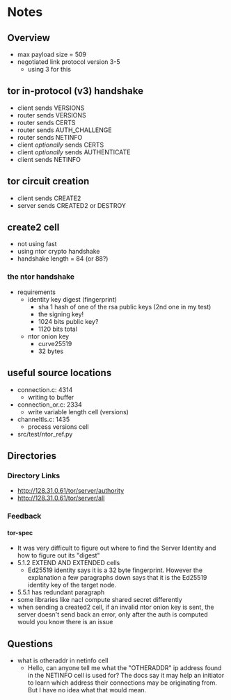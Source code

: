 # Notes

## Overview

* max payload size = 509
* negotiated link protocol version 3-5
  * using 3 for this

## tor in-protocol (v3) handshake

* client sends VERSIONS
* router sends VERSIONS
* router sends CERTS
* router sends AUTH_CHALLENGE
* router sends NETINFO
* client *optionally* sends CERTS
* client *optionally* sends AUTHENTICATE
* client sends NETINFO

## tor circuit creation

* client sends CREATE2
* server sends CREATED2 or DESTROY

## create2 cell

* not using fast
* using ntor crypto handshake
* handshake length = 84 (or 88?)

### the ntor handshake

* requirements
  * identity key digest (fingerprint)
    * sha 1 hash of one of the rsa public keys (2nd one in my test)
    * the signing key!
    * 1024 bits public key?
    * 1120 bits total
  * ntor onion key
    * curve25519
    * 32 bytes

## useful source locations

* connection.c: 4314
  * writing to buffer
* connection_or.c: 2334
  * write variable length cell (versions)
* channeltls.c: 1435
  * process versions cell
* src/test/ntor_ref.py

## Directories

### Directory Links

* <http://128.31.0.61/tor/server/authority>
* <http://128.31.0.61/tor/server/all>

### Feedback

#### tor-spec

* It was very difficult to figure out where to find the Server Identity and how to figure out its "digest"
* 5.1.2 EXTEND AND EXTENDED cells
  * Ed25519 identity says it is a 32 byte fingerprint.  However the explanation a few paragraphs down says that it is the Ed25519 identity key of the target node.
* 5.5.1 has redundant paragraph
* some libraries like nacl compute shared secret differently
* when sending a created2 cell, if an invalid ntor onion key is sent, the server doesn't send back an error, only after the auth is computed would you know there is an issue

## Questions

* what is otheraddr in netinfo cell
  * Hello, can anyone tell me what the "OTHERADDR" ip address found in the NETINFO cell is used for?  The docs say it may help an initiator to learn which address their connections may be originating from.  But I have no idea what that would mean.
